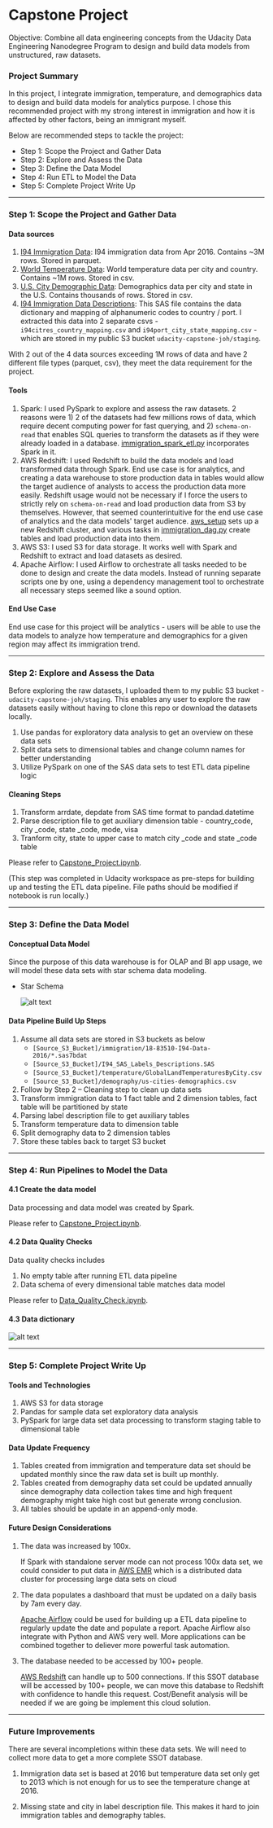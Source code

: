 # Capstone Project

Objective: Combine all data engineering concepts from the Udacity Data Engineering Nanodegree Program to design and build data models from unstructured, raw datasets.

### Project Summary
In this project, I integrate immigration, temperature, and demographics data to design and build data models for analytics purpose. I chose this recommended project with my strong interest in immigration and how it is affected by other factors, being an immigrant myself.

Below are recommended steps to tackle the project:

* Step 1: Scope the Project and Gather Data
* Step 2: Explore and Assess the Data
* Step 3: Define the Data Model
* Step 4: Run ETL to Model the Data
* Step 5: Complete Project Write Up

---

### Step 1: Scope the Project and Gather Data

#### Data sources

1. [I94 Immigration Data](https://travel.trade.gov/research/reports/i94/historical/2016.html): I94 immigration data from Apr 2016. Contains ~3M rows. Stored in parquet.
2. [World Temperature Data](https://www.kaggle.com/berkeleyearth/climate-change-earth-surface-temperature-data): World temperature data per city and country. Contains ~1M rows. Stored in csv.
3. [U.S. City Demographic Data](https://public.opendatasoft.com/explore/dataset/us-cities-demographics/export/): Demographics data per city and state in the U.S. Contains thousands of rows. Stored in csv.
4. [I94 Immigration Data Descriptions](https://github.com/ohjang121/project_capstone/blob/main/I94_SAS_Labels_Descriptions.SAS): This SAS file contains the data dictionary and mapping of alphanumeric codes to country / port. I extracted this data into 2 separate csvs - `i94citres_country_mapping.csv` and `i94port_city_state_mapping.csv` - which are stored in my public S3 bucket `udacity-capstone-joh/staging`.

With 2 out of the 4 data sources exceeding 1M rows of data and have 2 different file types (parquet, csv), they meet the data requirement for the project.

#### Tools

1. Spark: I used PySpark to explore and assess the raw datasets. 2 reasons were 1) 2 of the datasets had few millions rows of data, which require decent computing power for fast querying, and 2) `schema-on-read` that enables SQL queries to transform the datasets as if they were already loaded in a database. [immigration_spark_etl.py](https://github.com/ohjang121/project_capstone/blob/main/dags/immigration_spark_etl.py) incorporates Spark in it.
2. AWS Redshift: I used Redshift to build the data models and load transformed data through Spark. End use case is for analytics, and creating a data warehouse to store production data in tables would allow the target audience of analysts to access the production data more easily. Redshift usage would not be necessary if I force the users to strictly rely on `schema-on-read` and load production data from S3 by themselves. However, that seemed counterintuitive for the end use case of analytics and the data models' target audience. [aws_setup](https://github.com/ohjang121/project_capstone/blob/main/dags/aws_setup.py) sets up a new Redshift cluster, and various tasks in [immigration_dag.py](https://github.com/ohjang121/project_capstone/blob/main/dags/immigration_dag.py) create tables and load production data into them.
3. AWS S3: I used S3 for data storage. It works well with Spark and Redshift to extract and load datasets as desired.
4. Apache Airflow: I used Airflow to orchestrate all tasks needed to be done to design and create the data models. Instead of running separate scripts one by one, using a dependency management tool to orchestrate all necessary steps seemed like a sound option.


#### End Use Case

End use case for this project will be analytics - users will be able to use the data models to analyze how temperature and demographics for a given region may affect its immigration trend.

---

### Step 2: Explore and Assess the Data

Before exploring the raw datasets, I uploaded them to my public S3 bucket - `udacity-capstone-joh/staging`. This enables any user to explore the raw datasets easily without having to clone this repo or download the datasets locally. 



1. Use pandas for exploratory data analysis to get an overview on these data sets
2. Split data sets to dimensional tables and change column names for better understanding
3. Utilize PySpark on one of the SAS data sets to test ETL data pipeline logic

#### Cleaning Steps

1. Transform arrdate, depdate from SAS time format to pandad.datetime
2. Parse description file to get auxiliary dimension table - country_code, city _code, state _code, mode, visa
3. Tranform city, state to upper case to match city _code and state _code table

Please refer to [Capstone_Project.ipynb](https://github.com/KentHsu/Udacity-DEND/blob/main/Capstone%20Project/Capstone_Project.ipynb).

(This step was completed in Udacity workspace as pre-steps for building up and testing the ETL data pipeline. File paths should be modified if notebook is run locally.)

---

### Step 3: Define the Data Model

#### Conceptual Data Model
Since the purpose of this data warehouse is for OLAP and BI app usage, we will model these data sets with star schema data modeling.

* Star Schema

	![alt text](https://github.com/KentHsu/Udacity-DEND/blob/main/Capstone%20Project/images/conceptual_data_model.png)

#### Data Pipeline Build Up Steps

1. Assume all data sets are stored in S3 buckets as below
	* `[Source_S3_Bucket]/immigration/18-83510-I94-Data-2016/*.sas7bdat`
	* `[Source_S3_Bucket]/I94_SAS_Labels_Descriptions.SAS`
	* `[Source_S3_Bucket]/temperature/GlobalLandTemperaturesByCity.csv`
	* `[Source_S3_Bucket]/demography/us-cities-demographics.csv`
2. Follow by Step 2 – Cleaning step to clean up data sets
3. Transform immigration data to 1 fact table and 2 dimension tables, fact table will be partitioned by state
4. Parsing label description file to get auxiliary tables
5. Transform temperature data to dimension table
6. Split demography data to 2 dimension tables
7. Store these tables back to target S3 bucket

---

### Step 4: Run Pipelines to Model the Data 

#### 4.1 Create the data model

Data processing and data model was created by Spark.

Please refer to [Capstone_Project.ipynb](https://github.com/KentHsu/Udacity-DEND/blob/main/Capstone%20Project/Capstone_Project.ipynb).

#### 4.2 Data Quality Checks

Data quality checks includes

1. No empty table after running ETL data pipeline
2. Data schema of every dimensional table matches data model

Please refer to [Data_Quality_Check.ipynb](https://github.com/KentHsu/Udacity-DEND/blob/main/Capstone%20Project/Data_Quality_Check.ipynb).

#### 4.3 Data dictionary 

![alt text](https://github.com/KentHsu/Udacity-DEND/blob/main/Capstone%20Project/images/data_dictionary.png)

---

### Step 5: Complete Project Write Up

#### Tools and Technologies
1. AWS S3 for data storage
2. Pandas for sample data set exploratory data analysis
3. PySpark for large data set data processing to transform staging table to dimensional table


#### Data Update Frequency
1. Tables created from immigration and temperature data set should be updated monthly since the raw data set is built up monthly.
2. Tables created from demography data set could be updated annually since demography data collection takes time and high frequent demography might take high cost but generate wrong conclusion.
3. All tables should be update in an append-only mode.


#### Future Design Considerations
1. The data was increased by 100x.
	
	If Spark with standalone server mode can not process 100x data set, we could consider to put data in [AWS EMR](https://aws.amazon.com/tw/emr/?nc2=h_ql_prod_an_emr&whats-new-cards.sort-by=item.additionalFields.postDateTime&whats-new-cards.sort-order=desc) which is a distributed data cluster for processing large data sets on cloud

2. The data populates a dashboard that must be updated on a daily basis by 7am every day.

	[Apache Airflow](https://airflow.apache.org) could be used for building up a ETL data pipeline to regularly update the date and populate a report. Apache Airflow also integrate with Python and AWS very well. More applications can be combined together to deliever more powerful task automation.

3. The database needed to be accessed by 100+ people.

	[AWS Redshift](https://aws.amazon.com/tw/redshift/?nc2=h_ql_prod_db_rs&whats-new-cards.sort-by=item.additionalFields.postDateTime&whats-new-cards.sort-order=desc) can handle up to 500 connections. If this SSOT database will be accessed by 100+ people, we can move this database to Redshift with confidence to handle this request. Cost/Benefit analysis will be needed if we are going be implement this cloud solution.

---

### Future Improvements
There are several incompletions within these data sets. We will need to collect more data to get a more complete SSOT database.

1. Immigration data set is based at 2016 but temperature data set only get to 2013 which is not enough for us to see the temperature change at 2016.
	
2. Missing state and city in label description file. This makes it hard to join immigration tables and demography tables.
